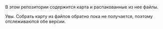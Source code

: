 В этом репозитории содержится карта и распакованные из нее файлы.

Увы. Собрать карту из файлов обратно пока не получается, поэтому отслеживаются обе версии.
